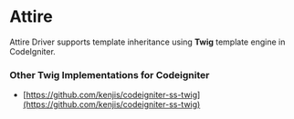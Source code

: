 <!-- **Documentation for Attire is available at [http://davidsosavaldes.github.io/Attire/](<!--http://davidsosavaldes.github.io/Attire/).** -->

# Attire

Attire Driver supports template inheritance using **Twig** template engine in CodeIgniter.

<!--
## Tests

To run the tests you need to first clone the repository and install the dependencies. You do this via composer with the following command:

	php composer --dev install

Once that is done you need to create an application test environment using symlinks:

Create an environment:

git clone https://github.com/CI-Attire/Driver
cd Driver
ln -s ~/path/to/Driver/vendor tests/integration
ln -s ~/path/to/Driver/dist/config/attire.php tests/integration/application/config/attire.php
mkdir tests/integration/application/libraries/attire
ln -s ~/path/to/Driver/Attire.php tests/integration/application/libraries/attire/Attire.php

	mkdir -p tests/_application/libraries/
	ln -s ~/full/path/to/Attire tests/_application/libraries/Attire
	ln -s ~	full/path/to/Attire/dist/config tests/_application/config

And finnally in `drivers/Attire_theme.php` driver class we need to change the default theme path:

	# From:
	private $_path = APPPATH.'libraries/Attire/dist/';
	# To:
	private $_path = TESTPATH.'libraries/Attire/dist/';

Also check if the directory paths used in the `tests/unit/_bootstrap.php` file are correct:

	$system_path        = 'vendor/codeigniter/framework/system';
	$application_folder = 'vendor/codeigniter/framework/application';
	$composer_autoload  = 'vendor/autoload.php';
	$test_path          = 'tests/_application';

And finally run the tests with codeception

	php vendor/bin/codecept run

-->


### Other Twig Implementations for Codeigniter

* [https://github.com/kenjis/codeigniter-ss-twig](https://github.com/kenjis/codeigniter-ss-twig)
